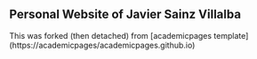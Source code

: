 ## Personal Website of Javier Sainz Villalba
This was forked (then detached) from [academicpages template] (https://academicpages/academicpages.github.io)
